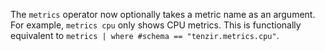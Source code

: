 The `metrics` operator now optionally takes a metric name as an argument. For
example, `metrics cpu` only shows CPU metrics. This is functionally equivalent
to `metrics | where #schema == "tenzir.metrics.cpu"`.

